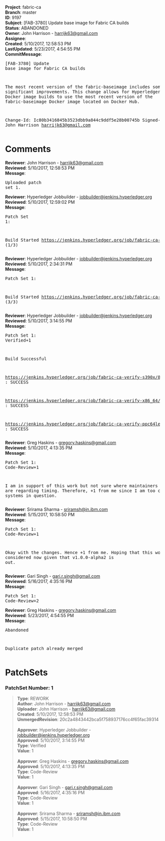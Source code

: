 <strong>Project</strong>: fabric-ca<br><strong>Branch</strong>: master<br><strong>ID</strong>: 9197<br><strong>Subject</strong>: [FAB-3780] Update base image for Fabric CA builds<br><strong>Status</strong>: ABANDONED<br><strong>Owner</strong>: John Harrison - harrijk63@gmail.com<br><strong>Assignee</strong>:<br><strong>Created</strong>: 5/10/2017, 12:58:53 PM<br><strong>LastUpdated</strong>: 5/23/2017, 4:54:55 PM<br><strong>CommitMessage</strong>:<br><pre>[FAB-3780] Update base image for Fabric CA builds

The most recent version of the fabric-baseimage
includes some significant improvements. This change
allows for Hyperledger Fabric CA Docker image builds
to use the most recent version of the
fabric-baseimage Docker image located on Docker Hub.

Change-Id: Ic80b3416845b3523dbb9a844c9ddf5e28b00745b
Signed-off-by: John Harrison <harrijk63@gmail.com>
</pre><h1>Comments</h1><strong>Reviewer</strong>: John Harrison - harrijk63@gmail.com<br><strong>Reviewed</strong>: 5/10/2017, 12:58:53 PM<br><strong>Message</strong>: <pre>Uploaded patch set 1.</pre><strong>Reviewer</strong>: Hyperledger Jobbuilder - jobbuilder@jenkins.hyperledger.org<br><strong>Reviewed</strong>: 5/10/2017, 12:59:02 PM<br><strong>Message</strong>: <pre>Patch Set 1:

Build Started https://jenkins.hyperledger.org/job/fabric-ca-verify-x86_64/799/ (1/3)</pre><strong>Reviewer</strong>: Hyperledger Jobbuilder - jobbuilder@jenkins.hyperledger.org<br><strong>Reviewed</strong>: 5/10/2017, 2:34:31 PM<br><strong>Message</strong>: <pre>Patch Set 1:

Build Started https://jenkins.hyperledger.org/job/fabric-ca-verify-ppc64le/802/ (3/3)</pre><strong>Reviewer</strong>: Hyperledger Jobbuilder - jobbuilder@jenkins.hyperledger.org<br><strong>Reviewed</strong>: 5/10/2017, 3:14:55 PM<br><strong>Message</strong>: <pre>Patch Set 1: Verified+1

Build Successful 

https://jenkins.hyperledger.org/job/fabric-ca-verify-s390x/805/ : SUCCESS

https://jenkins.hyperledger.org/job/fabric-ca-verify-x86_64/799/ : SUCCESS

https://jenkins.hyperledger.org/job/fabric-ca-verify-ppc64le/802/ : SUCCESS</pre><strong>Reviewer</strong>: Greg Haskins - gregory.haskins@gmail.com<br><strong>Reviewed</strong>: 5/10/2017, 4:13:35 PM<br><strong>Message</strong>: <pre>Patch Set 1: Code-Review+1

I am in support of this work but not sure where maintainers opinions are regarding timing.  Therefore, +1 from me since I am too close to the systems in question.</pre><strong>Reviewer</strong>: Srirama Sharma - sriramsh@in.ibm.com<br><strong>Reviewed</strong>: 5/15/2017, 10:58:50 PM<br><strong>Message</strong>: <pre>Patch Set 1: Code-Review+1

Okay with the changes. Hence +1 from me. Hoping that this would be considered now given that v1.0.0-alpha2 is out.</pre><strong>Reviewer</strong>: Gari Singh - gari.r.singh@gmail.com<br><strong>Reviewed</strong>: 5/16/2017, 4:35:16 PM<br><strong>Message</strong>: <pre>Patch Set 1: Code-Review+2</pre><strong>Reviewer</strong>: Greg Haskins - gregory.haskins@gmail.com<br><strong>Reviewed</strong>: 5/23/2017, 4:54:55 PM<br><strong>Message</strong>: <pre>Abandoned

Duplicate patch already merged</pre><h1>PatchSets</h1><h3>PatchSet Number: 1</h3><blockquote><strong>Type</strong>: REWORK<br><strong>Author</strong>: John Harrison - harrijk63@gmail.com<br><strong>Uploader</strong>: John Harrison - harrijk63@gmail.com<br><strong>Created</strong>: 5/10/2017, 12:58:53 PM<br><strong>UnmergedRevision</strong>: 20c2a4843442bca5f758937176cc4f65fac39314<br><br><strong>Approver</strong>: Hyperledger Jobbuilder - jobbuilder@jenkins.hyperledger.org<br><strong>Approved</strong>: 5/10/2017, 3:14:55 PM<br><strong>Type</strong>: Verified<br><strong>Value</strong>: 1<br><br><strong>Approver</strong>: Greg Haskins - gregory.haskins@gmail.com<br><strong>Approved</strong>: 5/10/2017, 4:13:35 PM<br><strong>Type</strong>: Code-Review<br><strong>Value</strong>: 1<br><br><strong>Approver</strong>: Gari Singh - gari.r.singh@gmail.com<br><strong>Approved</strong>: 5/16/2017, 4:35:16 PM<br><strong>Type</strong>: Code-Review<br><strong>Value</strong>: 1<br><br><strong>Approver</strong>: Srirama Sharma - sriramsh@in.ibm.com<br><strong>Approved</strong>: 5/15/2017, 10:58:50 PM<br><strong>Type</strong>: Code-Review<br><strong>Value</strong>: 1<br><br></blockquote>